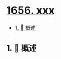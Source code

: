# [1656. xxx](https://github.com/Tdahuyou/TNotes.leetcode/tree/main/notes/1656.%20xxx)

<!-- region:toc -->

- [1. 📝 概述](#1--概述)

<!-- endregion:toc -->

## 1. 📝 概述
